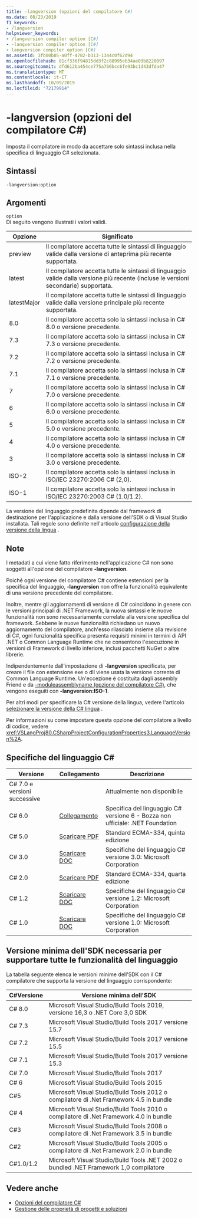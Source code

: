 ```yaml
---
title: -langversion (opzioni del compilatore C#)
ms.date: 08/23/2019
f1_keywords:
- /langversion
helpviewer_keywords:
- /langversion compiler option [C#]
- -langversion compiler option [C#]
- langversion compiler option [C#]
ms.assetid: 3fb00b05-a0ff-4782-b313-13a4c0f62d94
ms.openlocfilehash: 81cf336f94815dd3f2c88995eb34ae03b8220097
ms.sourcegitcommit: dfd612ba454ce775a766bcc6fe93bc1d43dfda47
ms.translationtype: MT
ms.contentlocale: it-IT
ms.lasthandoff: 10/09/2019
ms.locfileid: "72179914"
---
```

# <a name="-langversion-c-compiler-options"></a>-langversion (opzioni del compilatore C#)

Imposta il compilatore in modo da accettare solo sintassi inclusa nella specifica di linguaggio C# selezionata.

## <a name="syntax"></a>Sintassi

```console
-langversion:option
```

## <a name="arguments"></a>Argomenti

 `option`  
 Di seguito vengono illustrati i valori validi.

|Opzione|Significato|
|------------|-------------|
|preview|Il compilatore accetta tutte le sintassi di linguaggio valide dalla versione di anteprima più recente supportata.|
|latest|Il compilatore accetta tutte le sintassi di linguaggio valide dalla versione più recente (incluse le versioni secondarie) supportata.|
|latestMajor|Il compilatore accetta tutte le sintassi di linguaggio valide dalla versione principale più recente supportata.|
|8.0|Il compilatore accetta solo la sintassi inclusa in C# 8.0 o versione precedente.|
|7.3|Il compilatore accetta solo la sintassi inclusa in C# 7.3 o versione precedente.|
|7.2|Il compilatore accetta solo la sintassi inclusa in C# 7.2 o versione precedente.|
|7.1|Il compilatore accetta solo la sintassi inclusa in C# 7.1 o versione precedente.|
|7|Il compilatore accetta solo la sintassi inclusa in C# 7.0 o versione precedente.|
|6|Il compilatore accetta solo la sintassi inclusa in C# 6.0 o versione precedente.|
|5|Il compilatore accetta solo la sintassi inclusa in C# 5.0 o versione precedente.|
|4|Il compilatore accetta solo la sintassi inclusa in C# 4.0 o versione precedente.|
|3|Il compilatore accetta solo la sintassi inclusa in C# 3.0 o versione precedente.|
|ISO-2|Il compilatore accetta solo la sintassi inclusa in ISO/IEC 23270:2006 C# (2,0).|
|ISO-1|Il compilatore accetta solo la sintassi inclusa in ISO/IEC 23270:2003 C# (1.0/1.2).|

La versione del linguaggio predefinita dipende dal framework di destinazione per l'applicazione e dalla versione dell'SDK o di Visual Studio installata. Tali regole sono definite nell'articolo [configurazione della versione della lingua](../configure-language-version.md#defaults) .

## <a name="remarks"></a>Note

I metadati a cui viene fatto riferimento nell'applicazione C# non sono soggetti all'opzione del compilatore **-langversion**.
  
Poiché ogni versione del compilatore C# contiene estensioni per la specifica del linguaggio, **-langversion** non offre la funzionalità equivalente di una versione precedente del compilatore.

Inoltre, mentre gli aggiornamenti di versione di C# coincidono in genere con le versioni principali di .NET Framework, la nuova sintassi e le nuove funzionalità non sono necessariamente correlate alla versione specifica del framework. Sebbene le nuove funzionalità richiedano un nuovo aggiornamento del compilatore, anch'esso rilasciato insieme alla revisione di C#, ogni funzionalità specifica presenta requisiti minimi in termini di API .NET o Common Language Runtime che ne consentono l'esecuzione in versioni di Framework di livello inferiore, inclusi pacchetti NuGet o altre librerie.

Indipendentemente dall'impostazione di **-langversion** specificata, per creare il file con estensione exe o dll viene usata la versione corrente di Common Language Runtime. Un'eccezione è costituita dagli assembly Friend e da [-moduleassemblyname (opzione del compilatore C#)](./moduleassemblyname-compiler-option.md), che vengono eseguiti con **-langversion:ISO-1**.  

Per altri modi per specificare la C# versione della lingua, vedere l'articolo [selezionare la versione della C# lingua](../configure-language-version.md) .

Per informazioni su come impostare questa opzione del compilatore a livello di codice, vedere <xref:VSLangProj80.CSharpProjectConfigurationProperties3.LanguageVersion%2A>.

## <a name="c-language-specification"></a>Specifiche del linguaggio C#

|Versione|Collegamento|Descrizione|
|-------|----|-----------|
|C# 7.0 e versioni successive||Attualmente non disponibile|
|C# 6.0|[Collegamento](../language-specification/index.md)|Specifica del linguaggio C# versione 6 - Bozza non ufficiale: .NET Foundation|
|C# 5.0|[Scaricare PDF](https://www.ecma-international.org/publications/files/ECMA-ST/ECMA-334.pdf)|Standard ECMA-334, quinta edizione|
|C# 3.0|[Scaricare DOC](https://download.microsoft.com/download/3/8/8/388e7205-bc10-4226-b2a8-75351c669b09/CSharp%20Language%20Specification.doc)|Specifiche del linguaggio C# versione 3.0: Microsoft Corporation|
|C# 2.0|[Scaricare PDF](https://www.ecma-international.org/publications/files/ECMA-ST-ARCH/ECMA-334%204th%20edition%20June%202006.pdf)|Standard ECMA-334, quarta edizione|
|C# 1.2|[Scaricare DOC](https://www.ecma-international.org/publications/files/ECMA-ST-ARCH/ECMA-334%202nd%20edition%20December%202002.pdf)|Specifiche del linguaggio C# versione 1.2: Microsoft Corporation|
|C# 1.0|[Scaricare DOC](https://www.ecma-international.org/publications/files/ECMA-ST-ARCH/ECMA-334%201st%20edition%20December%202001.pdf)|Specifiche del linguaggio C# versione 1.0: Microsoft Corporation|

## <a name="minimum-sdk-version-needed-to-support-all-language-features"></a>Versione minima dell'SDK necessaria per supportare tutte le funzionalità del linguaggio

La tabella seguente elenca le versioni minime dell'SDK con il C# compilatore che supporta la versione del linguaggio corrispondente:

|C#Versione|Versione minima dell'SDK|
|----------|-------------------|
|C# 8.0| Microsoft Visual Studio/Build Tools 2019, versione 16,3 o .NET Core 3,0 SDK |
|C# 7.3| Microsoft Visual Studio/Build Tools 2017 versione 15.7 |
|C# 7.2| Microsoft Visual Studio/Build Tools 2017 versione 15.5 |
|C# 7.1| Microsoft Visual Studio/Build Tools 2017 versione 15.3 |
|C# 7.0| Microsoft Visual Studio/Build Tools 2017 |
|C# 6| Microsoft Visual Studio/Build Tools 2015 |
|C#5| Microsoft Visual Studio/Build Tools 2012 o compilatore di .Net Framework 4.5 in bundle |
|C# 4| Microsoft Visual Studio/Build Tools 2010 o compilatore di .Net Framework 4.0 in bundle |
|C#3| Microsoft Visual Studio/Build Tools 2008 o compilatore di .Net Framework 3.5 in bundle |
|C#2| Microsoft Visual Studio/Build Tools 2005 o compilatore di .Net Framework 2.0 in bundle |
|C#1.0/1.2 | Microsoft Visual Studio/Build Tools .NET 2002 o bundled .NET Framework 1,0 compilatore |

## <a name="see-also"></a>Vedere anche

- [Opzioni del compilatore C#](index.md)
- [Gestione delle proprietà di progetti e soluzioni](/visualstudio/ide/managing-project-and-solution-properties)
